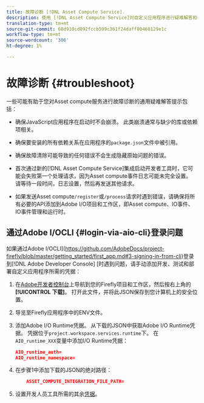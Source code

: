 ```yaml
---
title: 故障诊断 [!DNL Asset Compute Service].
description: 使用 [!DNL Asset Compute Service]对自定义应用程序进行疑难解答和调试。
translation-type: tm+mt
source-git-commit: 68d910cd092fccb599c361f24daff80460129e1c
workflow-type: tm+mt
source-wordcount: '306'
ht-degree: 1%

---
```



# 故障诊断 {#troubleshoot}

一些可能有助于您对Asset compute服务进行故障诊断的通用疑难解答提示包括：

* 确保JavaScript应用程序在启动时不会崩溃。 此类崩溃通常与缺少的库或依赖项相关。
* 确保要安装的所有依赖关系在应用程序的`package.json`文件中被引用。
* 确保故障清除可能导致的任何错误不会生成隐藏原始问题的错误。

* 首次通过新的[!DNL Asset Compute Service]集成启动开发者工具时，它可能会失败第一个处理请求，因为Asset compute事件日志可能未完全设置。 请等待一段时间，日志设置，然后再发送其他请求。
* 如果发送Asset compute`/register`或`/process`请求时遇到错误，请确保将所有必要的API添加到Adobe I/O项目和工作区，即Asset compute、IO事件、IO事件管理和运行时。

## 通过Adobe I/OCLI {#login-via-aio-cli}登录问题

如果通过Adobe I/OCLI](https://github.com/AdobeDocs/project-firefly/blob/master/getting_started/first_app.md#3-signing-in-from-cli)登录到[!DNL Adobe Developer Console] [时遇到问题，请手动添加开发、测试和部署自定义应用程序所需的凭据：

1. 在[Adobe开发者控制台](https://console.adobe.io/)上导航到您的Firefly项目和工作区，然后按右上角的&#x200B;**[!UICONTROL 下载]**。 打开此文件，并将此JSON保存到您计算机上的安全位置。

1. 导览至Firefly应用程序中的ENV文件。

1. 添加Adobe I/O Runtime凭据。 从下载的JSON中获取Adobe I/O Runtime凭据。 凭据位于`project.workspace.services.runtime`下。 在`AIO_runtime_XXX`变量中添加I/O Runtime凭据：

   ```json
   AIO_runtime_auth=
   AIO_runtime_namespace=
   ```

1. 在步骤1中添加下载的JSON的绝对路径：

   ```json
       ASSET_COMPUTE_INTEGRATION_FILE_PATH=
   ```

1. 设置开发人员工具所需的其余[凭据](develop-custom-application.md)。

<!-- TBD for later:
Add any best practices for developers in this section:
* Any items to take care of when creating projects.
* Any naming conventions, reserved keywords, etc.?
* Any terms that can become a source of confusion later based on our OOTB naming.

* If required, add limitations for custom applications and spin those off as best practices.
* Do NOT borrow any content from https://git.corp.adobe.com/nui/nui/blob/master/doc/worker_api.md. It is outdated and irrelevant for 3rd party custom applications.
-->

